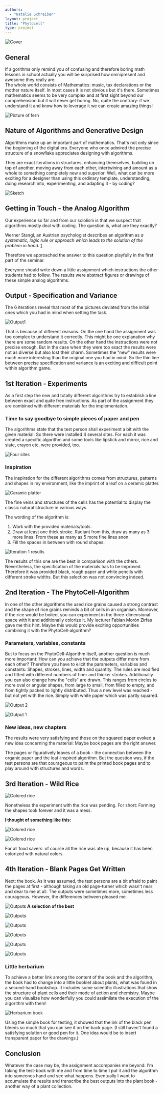 ```yaml
---
authors:
  - "Natalie Schreiber"
layout: project
title: "Phytocell"
type: project
---
```


![Cover](./splash.png)


## General

If algorithms only remind you of confusing and therefore boring math lessons in school actually you will be surprised how omnipresent and awesome they really are.  
The whole world consists of Mathematics: music, tax declarations or the mother nature itself. In most cases it is not obvious but it's there.
Sometimes mathematics seems to be very complex and at first sight beyond our comprehension but it will never get boring. No, quite the contrary: if we understand it and know how to leverage it we can create amazing things!

![Picture of fern](./assets/images/fern.png)

## Nature of Algorithms and Generative Design

Algorithms make up an important part of mathematics.
That's not only since the beginning of the digital era.
Everyone who once admired the precise structure of a snowflake appreciates designing with algorithms.

They are exact iterations in structures, enhancing themselves, building on top of another, moving away from each other, intertwining and amount as a whole to something completely new and superior.
Well, what can be more exciting for a designer than using this ordinary template, understanding, doing research into, experimenting, and adapting it - by coding?

![Sketch](./assets/images/nature_code.png)

## Getting in Touch - the Analog Algorithm

Our experience so far and from our sciolism is that we suspect that algorithms mostly deal with coding. The question is, what are they exactly?

Werner Stangl, an Austrian psychologist describes an algorithm as _a systematic, logic rule or approach which leads to the solution of the problem in hand._ [1]

Therefore we approached the answer to this question playfully in the first part of the seminar.

Everyone should write down a little assignment which instructions the other students had to follow. The results were abstract figures or drawings of these simple analog algorithms.

## Output - Specification and Variance

The 6 iterations reveal that most of the pictures deviated from the initial ones which you had in mind when setting the task.

![Output1](./assets/images/results1.png)

That is because of different reasons.
On the one hand the assignment was too complex to understand it correctly. This might be one explanation why there are some random results.
On the other hand the instructions were not precise enough. But in the case when they were too exact the results were not as diverse but also lost their charm.
Sometimes the "new" results were much more interesting than the original one you had in mind.
So the thin line between precise specification and variance is an exciting and difficult point within algorithm game.

## 1st Iteration - Experiments

As a first step the new and totally different algorithms try to establish a line between exact and quite free instructions. As part of the assignment they are combined with different materials for the implementation.

### Time to say goodbye to simple pieces of paper and pen

The algorithms state that the test person shall experiment a bit with the given material. So there were installed 4 several sites. For each it was created a specific algorithm and some tools like lipstick and mirror, rice and slate, crayon etc. were provided, too.

![Four sites](./assets/images/iteration1_sites.png)

### Inspiration

The inspiration for the different algorithms comes from structures, patterns and shapes in my environment, like the imprint of a leaf on a ceramic platter.

![Ceramic platter](./assets/images/inspiration.png)

The fine veins and structures of the cells has the potential to display the classic natural structure in various ways.

The wording of the algorithm is:
1. Work with the provided materials/tools.
2. Draw at least one thick stroke. Radiant from this, draw as many as 3 more lines. From these as many as 5 more fine lines anon.
3. Fill the spaces in between with round shapes.

![Iteration 1 results](./assets/images/iteration1_results.png)

The results of this one are the best in comparison with the others. Nevertheless, the specification of the materials has to be improved. Therefore it was provided black, rough paper and white pencils with different stroke widths. But this selection was not convincing indeed.

## 2nd Iteration - The PhytoCell-Algorithm

In one of the other algorithms the used rice grains caused a strong contrast and the shape of rice grains reminds a bit of cells in an organism. Moreover, if the rice would be boiled, you can experiment in the three-dimensional space with it and additionally colorize it. My lecturer Fabian Morón Zirfas gave me this hint. Maybe this would provide exciting opportunities combining it with the PhytoCell-algorithm?

### Parameters, variables, constants

But to focus on the PhytoCell-Algorithm itself, another question is much more important:
How can you achieve that the outputs differ more from each other?
Therefore you have to elicit the parameters, variables and constants: Shapes, strokes, lines, width and quantity.
The rules are modified and fitted with different numbers of finer and thicker strokes. Additionally you can also change how the "cells" are drawn. This ranges from circles to more oval or angular shapes, from large to small, from filled to empty, and from tightly packed to lightly distributed.
Thus a new level was reached - but not yet with the rice. Simply with white paper which was partly squared.

![Output 2](./assets/images/iteration2_output2.png)

![Output 1](./assets/images/iteration2_output1.png)

### New ideas, new chapters
The results were very satisfying and those on the squared paper evoked a new idea concerning the material: Maybe book pages are the right answer.

The pages or figuratively leaves of a book - the connection between the organic paper and the leaf-inspired algorithm.
But the question was, if the test persons are that courageous to paint the printed book pages and to play around with structures and words.

## 3rd Iteration - Wild Rice

![Colored rice](./assets/images/iteration3_wild_rice.png)

Nonetheless the experiment with the rice was pending.
For short: Forming the shapes took forever and it was a mess.

**I thought of something like this:**

![Colored rice](./assets/images/iteration3_rice1.png)


![Colored rice](./assets/images/iteration3_rice2.png)

For all food savers: of course all the rice was ate up, because it has been colorized with natural colors.

## 4th Iteration - Blank Pages Get Written
Next: the book. As it was assumed, the test persons are a bit afraid to paint the pages at first - although taking an old page-turner which wasn't near and dear to me at all. The outputs were sometimes more, sometimes less courageous. However, the differences between pleased me.

![Outputs](./assets/images/iteration4_outputs.png)
**A selection of the best**

![Outputs](./assets/images/iteration4_1.png)

![Outputs](./assets/images/iteration4_2.png)

![Outputs](./assets/images/iteration4_3.png)

![Outputs](./assets/images/iteration4_4.png)

![Outputs](./assets/images/iteration4_5.png)

### Little herbarium

To achieve a better link among the content of the book and the algorithm, the book had to change into a little booklet about plants, what was found in a second-hand bookshop. It includes some scientific illustrations that show the structure of plant cells and their mode of action and chemistry. Maybe you can visualize how wonderfully you could assimilate the execution of the algorithm with them!

![Herbarium book](./assets/images/herbarium_book.png)

Using the simple book for testing, it showed that the ink of the black pen bleeds so much that you can see it on the back page. (I still haven't found a satisfying solution or good pen for it. One idea would be to insert transparent paper for the drawings.)

## Conclusion

Whatever the case may be, the assignment accompanies me beyond. I'm taking the test-book with me and from time to time I put it and the algorithm into someones hand and see what happens. Eventually I want to accumulate the results and transcribe the best outputs into the plant book - another way of a plant collection.

[1]: http://lexikon.stangl.eu/3027/algorithmus-algorythmus-algorhythmus/ "Werner Stangl: Algorithmus; lexikon.stangl.eu; (30.03.2017)"
